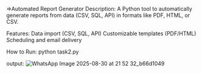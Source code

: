 =>Automated Report Generator
Description:
A Python tool to automatically generate reports from data (CSV, SQL, API) in formats like PDF, HTML, or CSV.

Features:
Data import (CSV, SQL, API)
Customizable templates (PDF/HTML)
Scheduling and email delivery

How to Run:
python task2.py

output:
![WhatsApp Image 2025-08-30 at 21 52 32_b66d1049](https://github.com/user-attachments/assets/7a86e82a-ef53-4864-821d-ebbf1832f0a2)

